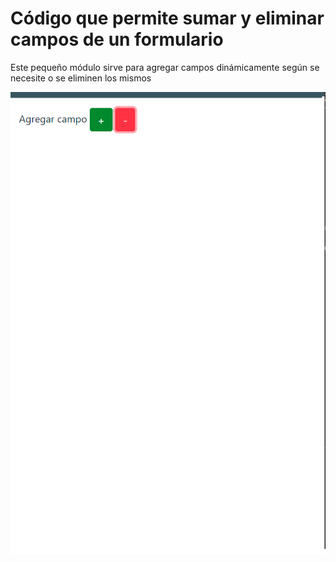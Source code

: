 <h1>Código que permite sumar y eliminar campos de un formulario</h1>

<p>Este pequeño módulo sirve para agregar campos dinámicamente según se necesite o se eliminen los mismos</p>

<img src="gif-form.gif">